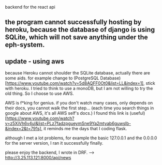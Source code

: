 backend for the react api

## the program cannot successfully hosting by heroku, because the database of django is using SQLite, which will not save anything under the eph-system.

## update - using aws
because Heroku cannot shoulder the SQLite database, actually there are some aids. for example change to (PostgreSQL Database)[https://www.youtube.com/watch?v=5d8AQFF0Ot0&list=LL&index=1], stick with heroku. I tried to think to use a monoDB, but I am not willing to try the old thing. So I choose to use AWS.

AWS is f*king for genius. if you don't watch many cases, only depends on their docs, you cannot walk the first step... (each time you search things in google about AWS, it's all AWS self's docs.) I found this link is (useful)[https://www.youtube.com/watch?v=z5XiVh6v4uI&list=PLz7fadzpgueymSne9Ya2mtyab6guwsIb-&index=2&t=791s], it reminds me the days that I coding flask.

although I met a lot problems, for example the basic 127.0.0.1 and the 0.0.0.0 for the server version, I ran it successfully finally.

please enjoy the backend, I wrote in DRF. --> http://3.25.113.121:8000/api/news
